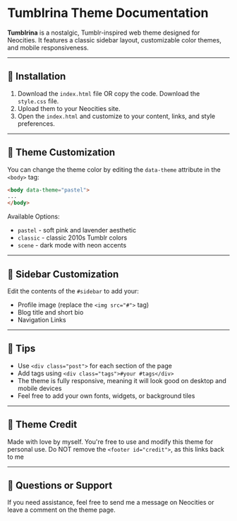 # Tumblrina Theme Documentation
**Tumblrina** is a nostalgic, Tumblr-inspired web theme designed for Neocities. It features a classic sidebar layout, customizable color themes, and mobile responsiveness.

---

## 🔨 Installation

1. Download the `index.html` file OR copy the code. Download the `style.css` file.
2. Upload them to your Neocities site.
3. Open the `index.html` and customize to your content, links, and style preferences.

---

## 🎨 Theme Customization

You can change the theme color by editing the `data-theme` attribute in the `<body>` tag:

```html
<body data-theme="pastel">
...
</body>
```

Available Options:
- `pastel` - soft pink and lavender aesthetic
- `classic` - classic 2010s Tumblr colors
- `scene` - dark mode with neon accents

---

## 👤 Sidebar Customization

Edit the contents of the `#sidebar` to add your:

- Profile image (replace the `<img src="#">` tag)
- Blog title and short bio
- Navigation Links

---

## 📜 Tips

- Use `<div class="post">` for each section of the page
- Add tags using `<div class="tags">#your #tags</div>`
- The theme is fully responsive, meaning it will look good on desktop and mobile devices
- Feel free to add your own fonts, widgets, or background tiles

---

## 🔗 Theme Credit

Made with love by myself. You're free to use and modify this theme for personal use. Do NOT remove the `<footer id="credit">`, as this links back to me

---

## 💬 Questions or Support

If you need assistance, feel free to send me a message on Neocities or leave a comment on the theme page.
